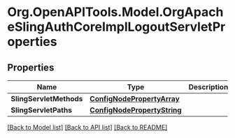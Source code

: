 # Org.OpenAPITools.Model.OrgApacheSlingAuthCoreImplLogoutServletProperties
## Properties

Name | Type | Description | Notes
------------ | ------------- | ------------- | -------------
**SlingServletMethods** | [**ConfigNodePropertyArray**](ConfigNodePropertyArray.md) |  | [optional] 
**SlingServletPaths** | [**ConfigNodePropertyString**](ConfigNodePropertyString.md) |  | [optional] 

[[Back to Model list]](../README.md#documentation-for-models) [[Back to API list]](../README.md#documentation-for-api-endpoints) [[Back to README]](../README.md)


